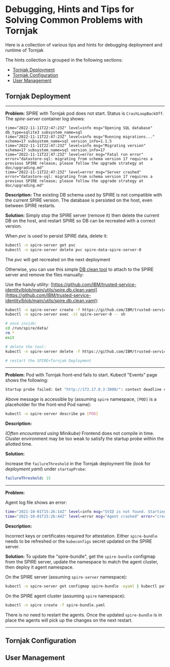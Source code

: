 # Debugging, Hints and Tips for Solving Common Problems with Tornjak

Here is a collection of various tips and hints for debugging
deployment and runtime of Tornjak

The hints collection is grouped in the following sections:

* [Tornjak Deployment](#tornjak-deployment)
* [Tornjak Configuration](#tornjak-configuration)
* [User Management](#user-management)

<!-- the proposed format for each suggestion is:
---

**Problem:**

**Description:**

**Solution:**

---
-->

## Tornjak Deployment

---

**Problem:**
SPIRE with Tornjak pod does not start.
Status is `CrashLoopBackOff`.
The *spire-server* container log shows:

```
time="2022-11-11T22:47:23Z" level=info msg="Opening SQL database" db_type=sqlite3 subsystem_name=sql
time="2022-11-11T22:47:23Z" level=info msg="Running migrations..." schema=17 subsystem_name=sql version_info=1.1.5
time="2022-11-11T22:47:23Z" level=info msg="Migrating version" schema=17 subsystem_name=sql version_info=17
time="2022-11-11T22:47:23Z" level=error msg="Fatal run error" error="datastore-sql: migrating from schema version 17 requires a previous SPIRE release; please follow the upgrade strategy at doc/upgrading.md"
time="2022-11-11T22:47:23Z" level=error msg="Server crashed" error="datastore-sql: migrating from schema version 17 requires a previous SPIRE release; please follow the upgrade strategy at doc/upgrading.md"
```

**Description:**
The existing DB schema used by SPIRE is not compatible with the current SPIRE version.
The database is persisted on the host, even between SPIRE restarts.

**Solution:**
Simply stop the SPIRE server (remove it)
then delete the current DB on the host,
and restart SPIRE
so DB can be recreated with a correct version.

When *pvc* is used to persist SPIRE data, delete it:

```sh
kubectl -n spire-server get pvc
kubectl -n spire-server delete pvc spire-data-spire-server-0
```

The *pvc* will get recreated on the next deployment

Otherwise,
you can use this simple [DB clean tool](https://github.com/IBM/trusted-service-identity/blob/main/utils/spire.db.clean.yaml) to attach to the SPIRE server
and remove the files manually:

Use the handy utility:
[https://github.com/IBM/trusted-service-identity/blob/main/utils/spire.db.clean.yaml](https://github.com/IBM/trusted-service-identity/blob/main/utils/spire.db.clean.yaml):

```sh
kubectl -n spire-server create -f https://github.com/IBM/trusted-service-identity/blob/main/utils/spire.db.clean.yaml
kubectl -n spire-server exec -it spire-server-0 -- sh

# once inside: 
cd /run/spire/data/
rm *
exit

# delete the tool:
kubectl -n spire-server delete -f https://github.com/IBM/trusted-service-identity/blob/main/utils/spire.db.clean.yaml

# restart the SPIRE+Tornjak Deployment
```

---

**Problem:**
Pod with Tornjak front-end fails to start.
Kubectl "Events" page shows the following:

```sh
Startup probe failed: Get "http://172.17.0.3:3000/": context deadline exceeded (Client.Timeout exceeded while awaiting headers)
```

Above message is accessible by (assuming `spire` namespace, `[POD]` is a placeholder for the front-end Pod name):

```sh
kubectl -n spire-server describe po [POD]
```

**Description:**

*(Often encountered using Minikube)*
Frontend does not compile in time.
Cluster environment may be too weak to satisfy the startup probe within the allotted time.

**Solution:**

Increase the `failureThreshold` in the Tornjak deployment file (look for *deployment.yaml*) under `startupProbe`:

```yaml
failureThreshold: 15
```

---

**Problem:**

Agent log file shows an error:

```sh
time="2021-10-01T15:26:14Z" level=info msg="SVID is not found. Starting node attestation" subsystem_name=attestor trust_domain_id="spiffe://openshift.com"
time="2021-10-01T15:26:44Z" level=error msg="Agent crashed" error="create attestation client: failed to dial dns:///spire-server-tornjak.9d995c4a8c7c5f281ce13d5467ff6a94-0000.us-east.containers.appdomain.cloud:443: context deadline exceeded: connection error: desc = \"transport: authentication handshake failed: x509svid: could not verify leaf certificate: x509: certificate signed by unknown authority (possibly because of \\\"crypto/rsa: verification error\\\" while trying to verify candidate authority certificate \\\"SPIFFE\\\")\""
```

**Description:**

Incorrect keys or certificates required for attestation.
Either `spire-bundle` needs to be refreshed or the `kubeconfigs`
secret updated on the SPIRE server.

**Solution:**
To update the "spire-bundle",
get the `spire-bundle` configmap from the SPIRE server, update the namespace to match the agent cluster, then deploy it agent namespace.

On the SPIRE server (assuming `spire-server` namespace):

```sh
kubectl -n spire-server get configmap spire-bundle -oyaml | kubectl patch --type json --patch '[{"op": "replace", "path": "/metadata/namespace", "value":"spire"}]' -f - --dry-run=client -oyaml > spire-bundle.yaml
```

On the SPIRE agent cluster (assuming `spire` namespace):

```sh
kubectl -n spire create -f spire-bundle.yaml
```

There is no need to restart the agents.
Once the updated `spire-bundle` is in place
the agents will pick up the changes on the next restart.

---

## Tornjak Configuration

## User Management
